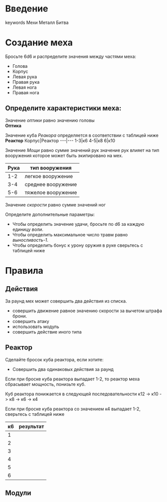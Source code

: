 # Введение

keywords
Мехи
Металл
Битва


# Создание меха

Бросьте 6d6 и распределите значения между частями меха:  
* Голова  
* Корпус  
* Левая рука  
* Правая рука  
* Левая нога  
* Правая нога  

## Определите характеристики меха:  
Значение *оптики* равно значению головы  
**Оптика**

Значение куба *Реакора* определяется в соответствии с таблицей ниже  
**Реактор**
Корпус|Реактор
---|---
1-3|к6
4-5|к8
6|к10




Значение *Мощи* равно сумме значений рук 
значение рук влияет на тип вооружения которое может быть экипировано на мех. 


Рука|тип вооружения
---|---
1-2|легкое вооружение
3-4|среднее вооружение
5-6|тяжелое вооружение

Значение *скорости* равно сумме значений ног  

Определите дополнительные параметры:  
* Чтобы определить значение удачи, бросьте по d6 за каждую единицу *воли*.    
* Чтобы определить максимальное число травм равно *выносливость-1*.    
* Чтобы определить бонус к урону оружия в руке сверьтесь с таблицей ниже    


# Правила

## Действия

За раунд мех может совершить два действия из списка.
* совершить движение равное значению скорости за вычетом штрафа брони.
* совершить атаку
* использовать модуль
* совершить действие иного типа


## Реактор

Сделайте бросок куба реактора, если хотите:
* Совершить два одинаковых действия за раунд



Если при броске куба реактора выпадает 1-2, то реактор меха сбрасывает мощность, понизьте куб.

Куб реактора понижается в следующей последовательности к12 -> к10 -> к8 -> к6 -> к4

Если при броске куба реактора со значением к4 выпадает 1-2, сверьтесь с таблицей ниже

к6|результат
---|---
1| 
2|	
3|
4|
5|
6| 


## Модули

